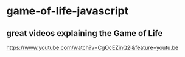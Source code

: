 # game-of-life-javascript

## great videos explaining the Game of Life
https://www.youtube.com/watch?v=CgOcEZinQ2I&feature=youtu.be
